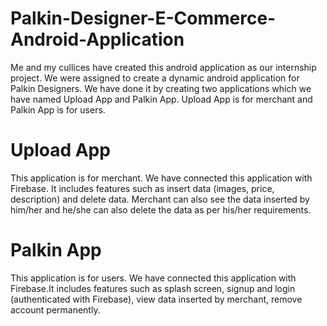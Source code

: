 # Palkin-Designer-E-Commerce-Android-Application

Me and my cullices have created this android application as our internship project. We were assigned to create a dynamic android application for Palkin Designers. We have done it by creating two applications which we have named Upload App and Palkin App. Upload App is for merchant and Palkin App is for users.

# Upload App
This application is for merchant. We have connected this application with Firebase. It includes features such as insert data (images, price, description) and delete data. Merchant can also see the data inserted by him/her and he/she can also delete the data as per his/her requirements.

# Palkin App
This application is for users. We have connected this application with Firebase.It includes features such as splash screen, signup and login (authenticated with Firebase), view data inserted by merchant, remove account permanently.
